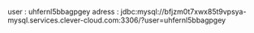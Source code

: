 user : uhfernl5bbagpgey
adress : jdbc:mysql://bfjzm0t7xwx85t9vpsya-mysql.services.clever-cloud.com:3306/?user=uhfernl5bbagpgey
